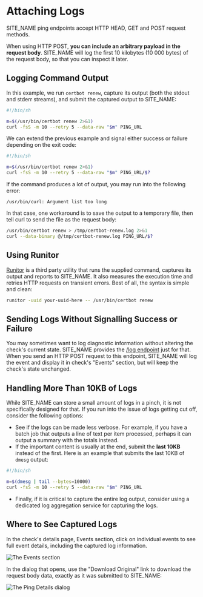 # Attaching Logs

SITE_NAME ping endpoints accept HTTP HEAD, GET and POST request methods.

When using HTTP POST, **you can include an arbitrary payload in the request body**.
SITE_NAME will log the first 10 kilobytes (10 000 bytes) of the request body, so that
you can inspect it later.

## Logging Command Output

In this example, we run `certbot renew`, capture its output (both the stdout
and stderr streams), and submit the captured output to SITE_NAME:

```bash
#!/bin/sh

m=$(/usr/bin/certbot renew 2>&1)
curl -fsS -m 10 --retry 5 --data-raw "$m" PING_URL
```

We can extend the previous example and signal either success or failure
depending on the exit code:

```bash
#!/bin/sh

m=$(/usr/bin/certbot renew 2>&1)
curl -fsS -m 10 --retry 5 --data-raw "$m" PING_URL/$?
```

If the command produces a lot of output, you may run into the following error:

```
/usr/bin/curl: Argument list too long
```

In that case, one workaround is to save the output to a temporary file,
then tell curl to send the file as the request body:

```bash
/usr/bin/certbot renew > /tmp/certbot-renew.log 2>&1
curl --data-binary @/tmp/certbot-renew.log PING_URL/$?
```

## Using Runitor

[Runitor](https://github.com/bdd/runitor) is a third party utility that runs the
supplied command, captures its output and reports to SITE_NAME.
It also measures the execution time and retries HTTP requests on transient errors.
Best of all, the syntax is simple and clean:

```bash
runitor -uuid your-uuid-here -- /usr/bin/certbot renew
```

## Sending Logs Without Signalling Success or Failure

You may sometimes want to log diagnostic information without altering the check's
current state. SITE_NAME provides the [/log endpoint](../http_api#log-uuid) just for
that. When you send an HTTP POST request to this endpoint, SITE_NAME will log the event
and display it in check's "Events" section, but will keep the check's state unchanged.

## Handling More Than 10KB of Logs

While SITE_NAME can store a small amount of logs in a pinch, it is not specifically
designed for that. If you run into the issue of logs getting cut off, consider
the following options:

* See if the logs can be made less verbose. For example, if you have a batch job
that outputs a line of text per item processed, perhaps it can output a summary with
the totals instead.
* If the important content is usually at the end, submit the **last 10KB** instead
of the first. Here is an example that submits the last 10KB of `dmesg` output:

```bash
#!/bin/sh

m=$(dmesg | tail --bytes=10000)
curl -fsS -m 10 --retry 5 --data-raw "$m" PING_URL
```

* Finally, if it is critical to capture the entire log output,
consider using a dedicated log aggregation service for capturing the logs.


## Where to See Captured Logs

In the check's details page, Events section, click on individual events to see
full event details, including the captured log information.

![The Events section](IMG_URL/events.png)

In the dialog that opens, use the "Download Original" link to download the request
body data, exactly as it was submitted to SITE_NAME:

![The Ping Details dialog](IMG_URL/ping_details.png)
